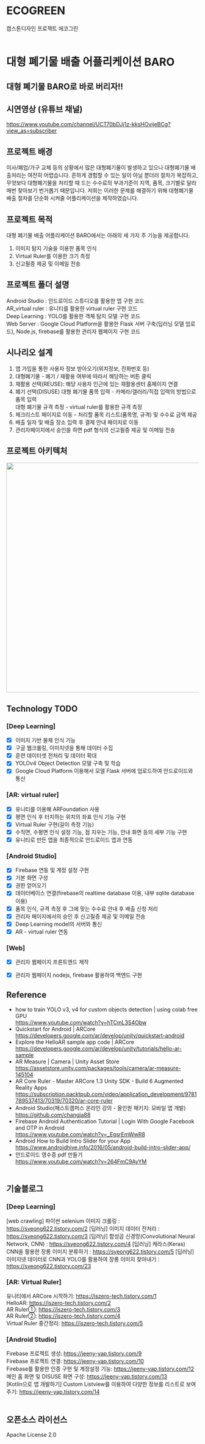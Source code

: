 # ECOGREEN
 캡스톤디자인 프로젝트 에코그린<br/><br/>

# 대형 폐기물 배출 어플리케이션 BARO
## 대형 폐기물 BARO로 바로 버리자!!

## 시연영상 (유튜브 채널)
https://www.youtube.com/channel/UCT70bDJj1z-kksHOvijeBCg?view_as=subscriber


## 프로젝트 배경
이사/폐업/가구 교체 등의 상황에서 많은 대형폐기물이 발생하고 있으나 대형폐기물 배출처리는 여전히 어렵습니다. 흔하게 경험할 수 있는 일이 아닐 뿐더러 절차가 복잡하고, 무엇보다 대형폐기물을 처리할 때 드는 수수료의 부과기준이 지역, 품목, 크기별로 달라 매번 찾아보기 번거롭기 때문입니다.
저희는 이러한 문제를 해결하기 위해 대형폐기물 배출 절차를 단순화 시켜줄 어플리케이션을 제작하였습니다.


## 프로젝트 목적
대형 폐기물 배출 어플리케이션 BARO에서는 아래의 세 가지 주 기능을 제공합니다.
1. 이미지 탐지 기술을 이용한 품목 인식
2. Virtual Ruler를 이용한 크기 측정
3. 신고필증 제공 및 이메일 전송


## 프로젝트 폴더 설명
Android Studio : 안드로이드 스튜디오를 활용한 앱 구현 코드   
AR_virtual ruler : 유니티를 활용한 virtual ruler 구현 코드   
Deep Learning : YOLO를 활용한 객체 탐지 모델 구현 코드   
Web Server : Google Cloud Platform을 활용한 Flask 서버 구축(딥러닝 모델 업로드), Node.js, firebase를 활용한 관리자 웹페이지 구현 코드  


## 시나리오 설계
1. 앱 가입을 통한 사용자 정보 받아오기(위치정보, 전화번호 등)
2. 대형폐기물 - 폐기 / 재활용 여부에 따라서 해당하는 버튼 클릭
3. 재활용 선택(REUSE): 해당 사용자 인근에 있는 재활용센터 홈페이지 연결
4. 폐기 선택(DISUSE)
  대형 폐기물 품목 입력 - 카메라/갤러리/직접 입력의 방법으로 품목 입력   
  대형 폐기물 규격 측정 - virtual ruler를 활용한 규격 측정
5. 체크리스트 페이지로 이동 - 처리할 품목 리스트(품목명, 규격) 및 수수료 금액 제공
6. 배출 일자 및 배출 장소 입력 후 결제 안내 페이지로 이동
7. 관리자페이지에서 승인을 하면 pdf 형식의 신고필증 제공 및 이메일 전송   


## 프로젝트 아키텍처
<img src="https://user-images.githubusercontent.com/68267278/121214160-d308b400-c8b9-11eb-9bbc-d17e01987c8d.png" width=600>

## Technology TODO  
### [Deep Learning]
- [x] 이미지 기반 물체 인식 기능  
- [x] 구글 웹크롤링, 이미지넷을 통해 데이터 수집   
- [x] 훈련 데이터셋 전처리 및 데이터 확대  
- [x] YOLOv4 Object Detection 모델 구축 및 학습   
- [x] Google Cloud Platform 이용해서 모델 Flask 서버에 업로드하여 안드로이드와 통신

### [AR: virtual ruler]
- [x] 유니티를 이용해 ARFoundation 사용
- [x] 평면 인식 후 터치하는 위치의 좌표 인식 기능 구현
- [x] Virtual Ruler 구현(길이 측정 기능)
- [x] 수직면, 수평면 인식 설정 기능, 점 지우는 기능, 안내 화면 등의 세부 기능 구현
- [x] 유니티로 만든 앱을 최종적으로 안드로이드 앱과 연동

### [Android Studio]
- [x] Firebase 연동 및 계정 설정 구현
- [x] 기본 화면 구성
- [x] 권한 얻어오기
- [x] 데이터베이스 연결(firebase의 realtime database 이용, 내부 sqlite database 이용)
- [x] 품목 인식, 규격 측정 후 그에 맞는 수수료 안내 후 배출 신청 처리
- [x] 관리자 페이지에서의 승인 후 신고필증 제공 및 이메일 전송
- [x] Deep Learning model의 서버와 통신
- [x] AR - virtual ruler 연동

### [Web]
- [x] 관리자 웹페이지 프론트엔드 제작
- [x] 관리자 웹페이지 nodejs, firebase 활용하여 백엔드 구현


## Reference
- how to train YOLO v3, v4 for custom objects detection | using colab free GPU    
https://www.youtube.com/watch?v=hTCmL3S4Obw
- Quickstart for Android | ARCore    
https://developers.google.com/ar/develop/unity/quickstart-android    
- Explore the HelloAR sample app code | ARCore    
https://developers.google.com/ar/develop/unity/tutorials/hello-ar-sample    
- AR Measure | Camera | Unity Asset Store    
https://assetstore.unity.com/packages/tools/camera/ar-measure-145104       
- AR Core Ruler - Master ARCore 1.3 Unity SDK - Build 6 Augmented Reality Apps    
https://subscription.packtpub.com/video/application_development/9781789537413/70319/70320/ar-core-ruler    
- Android Studio(패스트캠퍼스 온라인 강의 - 올인원 패키지: 모바일 앱 개발)    
https://github.com/changja88   
- Firebase Android Authentication Tutorial | Login With Google Facebook and OTP in Android   
https://www.youtube.com/watch?v=_EgsrEmWwR8   
- Android How to Build Intro Slider for your App   
https://www.androidhive.info/2016/05/android-build-intro-slider-app/   
- 안드로이드 영수증 pdf 만들기   
https://www.youtube.com/watch?v=264FmC9AyYM   <br/><br/>


## 기술블로그
### [Deep Learning]
[web crawling] 파이썬 selenium 이미지 크롤링 : https://syeong622.tistory.com/2
[딥러닝] 이미지 데이터 전처리 : https://syeong622.tistory.com/3
[딥러닝] 합성곱 신경망(Convolutional Neural Network, CNN) : https://syeong622.tistory.com/4
[딥러닝] 케라스(Keras) CNN을 활용한 장롱 이미지 분류하기 : https://syeong622.tistory.com/5
[딥러닝] 이미지넷 데이터로 CNN과 YOLO를 활용하여 장롱 이미지 찾아내기 : https://syeong622.tistory.com/23

### [AR: Virtual Ruler]
유니티에서 ARCore 시작하기: https://iszero-tech.tistory.com/1   
HelloAR: https://iszero-tech.tistory.com/2   
AR Ruler①: https://iszero-tech.tistory.com/3   
AR Ruler②: https://iszero-tech.tistory.com/4   
Virtual Ruler 중간정리: https://iszero-tech.tistory.com/5   


### [Android Studio]
Firebase 프로젝트 생성: https://jeeny-yap.tistory.com/9   
Firebase 프로젝트 연결: https://jeeny-yap.tistory.com/10   
Firebase를 활용한 인증 구현 및 계정설정 기능: https://jeeny-yap.tistory.com/12   
메인 홈 화면 및 DISUSE 화면 구성: https://jeeny-yap.tistory.com/13   
[Kotlin으로 앱 개발하기] Custom Listview를 이용하여 다양한 정보를 리스트로 보여주기: https://jeeny-yap.tistory.com/14    <br/><br/>


## 오픈소스 라이선스
Apache License 2.0
